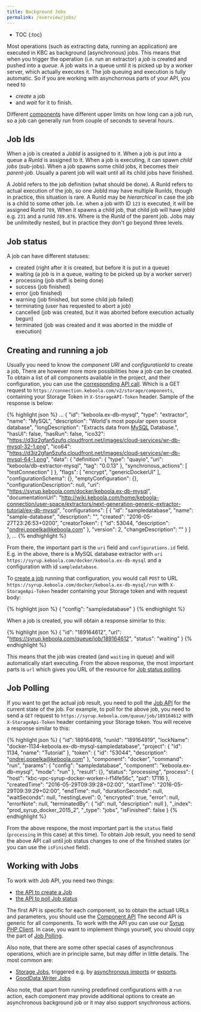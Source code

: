 ```yaml
---
title: Background Jobs
permalink: /overview/jobs/
---
```


* TOC
{:toc}

Most operations (such as extracting data, running an application) are executed in KBC as
background (asynchronous) jobs. This means that when you trigger the operation (i.e. run an extractor) a
*job* is created and pushed into a *queue*. A job waits in a queue until it is picked up by a worker
server, which actually executes it. The job queuing and
execution is fully automatic. So if you are working with asynchornous parts of your API, you need to

- *create* a job
- and *wait* for it to finish.

Different [components](/overview/) have different upper limits on how long can a job run, so a job
can generally run from couple of seconds to several hours.

## Job Ids
When a job is created a *JobId* is assigned to it. When a job is put into a queue a *RunId* is assigned to it.
When a job is executing, it can spawn *child jobs* (sub-jobs).
When a job spawns some child jobs, it becomes their *parent-job*. Usually a parent job will wait until all its
child jobs have finished.

A JobId refers to the job definition (what should be done). A RunId refers to actual execution of the job, so
one JobId may have multiple RunIds, though in practice, this situation is rare.
A RunId may be *hierarchical* in case the job is a child to some other job. I.e. when a job with ID `123` is executed, it
will be assigned RunId `789`, When it spawns a child job, that child job will have jobId e.g. `231` and a runId `789.876`.
Where is the *RunId* of the parent job. Jobs may be unilmitedly nested, but in practice they don't go beyond three levels.

## Job status
A job can have different statuses:

- created (right after it is created, but before it is put in a queue)
- waiting (a job is in a queue, waiting to be picked up by a worker server)
- processing (job stuff is being done)
- success (job finished)
- error (job finished)
- warning (job finished, but some child job failed)
- terminating (user has requested to abort a job)
- cancelled (job was created, but it was aborted before execution actually begun)
- terminated (job was created and it was aborted in the middle of execution)

## Creating and running a job
Usually you need to know the *component URI* and *configurationId* to create a job, There are however
more more possibilities how a job can be created. To obtain a list of all components available
in the project, and their configuration, you can use the
[corresponding API call](http://docs.keboola.apiary.io/#reference/component-configurations/list-components/get-components).
Which is a GET request to `https://connection.keboola.com/v2/storage/components`, containing your Storage Token in
`X-StorageAPI-Token` header.
Sample of the response is below:

{% highlight json %}
  ...
  {
    "id": "keboola.ex-db-mysql",
    "type": "extractor",
    "name": "MySQL",
    "description": "World's most popular open source database",
    "longDescription": "Extracts data from [MySQL](https://www.mysql.com/) Database.",
    "hasUI": false,
    "hasRun": false,
    "ico32": "https://d3iz2gfan5zufq.cloudfront.net/images/cloud-services/wr-db-mysql-32-1.png",
    "ico64": "https://d3iz2gfan5zufq.cloudfront.net/images/cloud-services/wr-db-mysql-64-1.png",
    "data": {
      "definition": {
        "type": "quayio",
        "uri": "keboola/db-extractor-mysql",
        "tag": "0.0.13"
      },
      "synchronous_actions": [
        "testConnection"
      ]
    },
    "flags": [
      "encrypt",
      "genericDockerUI"
    ],
    "configurationSchema": {},
    "emptyConfiguration": {},
    "configurationDescription": null,
    "uri": "https://syrup.keboola.com/docker/keboola.ex-db-mysql",
    "documentationUrl": "http://wiki.keboola.com/home/keboola-connection/user-space/extractors/next-generation-generic-extractor-tutorial/ex-db-mysql",
    "configurations": [
      {
        "id": "sampledatabase",
        "name": "sample-database",
        "description": "",
        "created": "2016-05-27T23:26:53+0200",
        "creatorToken": {
          "id": 53044,
          "description": "ondrej.popelka@keboola.com"
        },
        "version": 2,
        "changeDescription": ""
      }
    ]
  },
  ...
{% endhighlight %}

From there, the important part is the `uri` field and `configurations.id` field. E.g. in the
above, there is a MySQL database extractor with `uri` `https://syrup.keboola.com/docker/keboola.ex-db-mysql` and a
configuration with id `sampledatabase`.

To [create a job](http://docs.keboolaconnector.apiary.io/#reference/sample-coponent)
running that configuration, you would call `POST` to URL `https://syrup.keboola.com/docker/keboola.ex-db-mysql/run`
with `X-StorageApi-Token` header containing your Storage token and with request body:

{% highlight json %}
{
    "config": "sampledatabase"
}
{% endhighlight %}

When a job is created, you will obtain a response simirlar to this:

{% highlight json %}
{
  "id": "189164612",
  "url": "https://syrup.keboola.com/queue/job/189164612",
  "status": "waiting"
}
{% endhighlight %}

This means that the job was created (and `waiting` in queue) and will automatically start executing.
From the above response, the most important parts is `url` which gives you URL of the resource for
[Job status polling](https://en.wikipedia.org/wiki/Polling_(computer_science)).

## Job Polling
If you want to get the actual job result, you need to poll the [Job API](http://docs.syrupqueue.apiary.io/#reference/jobs/job/view-job-detail)
for the current state of the job. For example, to poll for the above job, you need to send a `GET` request to
`https://syrup.keboola.com/queue/job/189164612` with `X-StorageApi-Token` header containing your Storage token.
You will receive a response similar to this:

{% highlight json %}
{
  "id": 189164918,
  "runId": "189164919",
  "lockName": "docker-1134-keboola.ex-db-mysql-sampledatabase",
  "project": {
    "id": 1134,
    "name": "Tutorial"
  },
  "token": {
    "id": "53044",
    "description": "ondrej.popelka@keboola.com"
  },
  "component": "docker",
  "command": "run",
  "params": {
    "config": "sampledatabase",
    "component": "keboola.ex-db-mysql",
    "mode": "run"
  },
  "result": {},
  "status": "processing",
  "process": {
    "host": "kbc-vpc-syrup-docker-worker-i-f14fe56c",
    "pid": 17116
  },
  "createdTime": "2016-05-29T09:39:28+02:00",
  "startTime": "2016-05-29T09:39:29+02:00",
  "endTime": null,
  "durationSeconds": null,
  "waitSeconds": null,
  "nestingLevel": 0,
  "encrypted": true,
  "error": null,
  "errorNote": null,
  "terminatedBy": {
    "id": null,
    "description": null
  },
  "_index": "prod_syrup_docker_2015_2",
  "_type": "jobs",
  "isFinished": false
}
{% endhighlight %}

From the above respone, the most important part is the `status` field (`processing` in this case)
at this time). To obtain Job result, you need to send the above API call until job status changes
to one of the finished states (or you can use the `isFinished` field).

## Working with Jobs
To work with Job API, you need two things:

- [the API to create a Job](http://docs.keboolaconnector.apiary.io/#reference/sample-coponent)
- [the API to poll Job status](http://docs.syrupqueue.apiary.io/#reference/jobs/job/view-job-detail)

The first API is specific for each component, so to obtain the actuall URLs and parameters, you should
use the [Component API](http://docs.keboola.apiary.io/#reference/component-configurations/list-components/get-components)
The second API is generic for all components. To work with the API you can use our
[Syrup PHP Client](https://github.com/keboola/syrup-php-client). In case, you want to implement things
yourself, you should copy the part of
[Job Polling](https://github.com/keboola/syrup-php-client/blob/master/src/Keboola/Syrup/Client.php#L328).

Also note, that there are some other special cases of asynchronous operations, which are
in principle same, but may differ in little details. The most common are:

- [Storage Jobs](http://docs.keboola.apiary.io/#reference/jobs/manage-jobs/job-detail), triggered e.g. by
[asynchronous imports](http://docs.keboola.apiary.io/#reference/tables/create-table-asynchronously/create-new-table-from-csv-file-asynchronously)
or [exports](http://docs.keboola.apiary.io/#reference/tables/table-export-asynchronously/asynchronous-export).
- [GoodData Writer Jobs](http://docs.keboolagooddatawriterv2.apiary.io/#introduction/synchronous-vs.-asynchronous-tasks)

Also note, that apart from running predefined configurations with a `run` action, each component may
provide additional options to create an asynchronous background job or it may also support snychronous actions.
